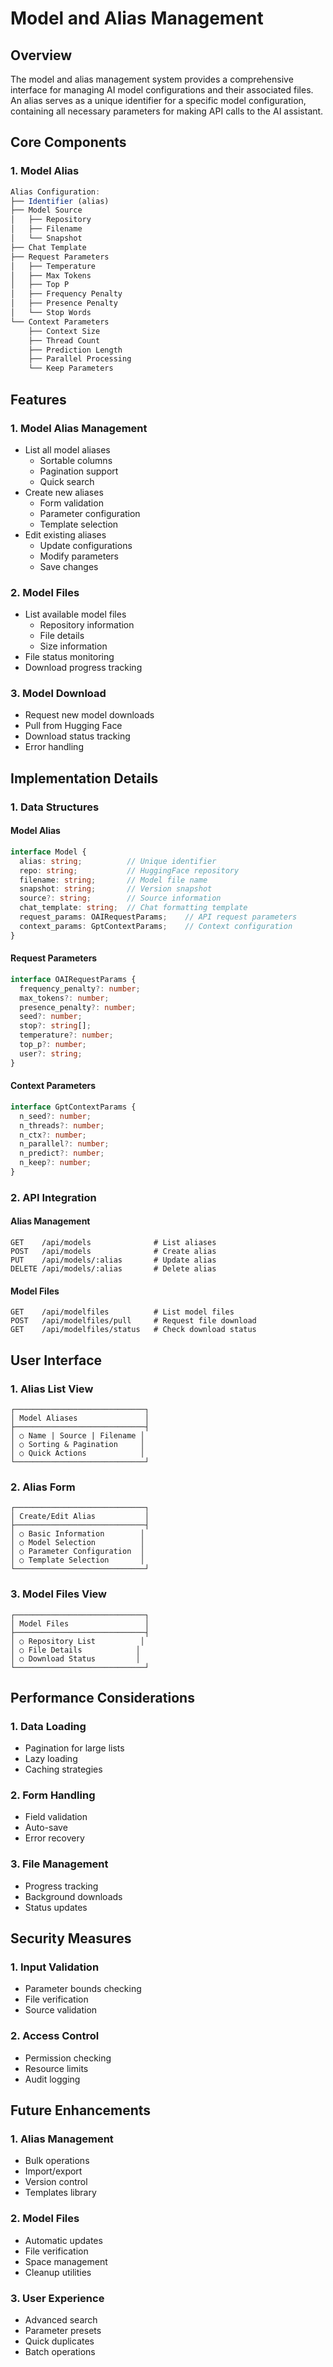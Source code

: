 # Model and Alias Management

## Overview
The model and alias management system provides a comprehensive interface for managing AI model configurations and their associated files. An alias serves as a unique identifier for a specific model configuration, containing all necessary parameters for making API calls to the AI assistant.

## Core Components

### 1. Model Alias
```typescript
Alias Configuration:
├── Identifier (alias)
├── Model Source
│   ├── Repository
│   ├── Filename
│   └── Snapshot
├── Chat Template
├── Request Parameters
│   ├── Temperature
│   ├── Max Tokens
│   ├── Top P
│   ├── Frequency Penalty
│   ├── Presence Penalty
│   └── Stop Words
└── Context Parameters
    ├── Context Size
    ├── Thread Count
    ├── Prediction Length
    ├── Parallel Processing
    └── Keep Parameters
```

## Features

### 1. Model Alias Management
- List all model aliases
  - Sortable columns
  - Pagination support
  - Quick search
- Create new aliases
  - Form validation
  - Parameter configuration
  - Template selection
- Edit existing aliases
  - Update configurations
  - Modify parameters
  - Save changes

### 2. Model Files
- List available model files
  - Repository information
  - File details
  - Size information
- File status monitoring
- Download progress tracking

### 3. Model Download
- Request new model downloads
- Pull from Hugging Face
- Download status tracking
- Error handling

## Implementation Details

### 1. Data Structures

#### Model Alias
```typescript
interface Model {
  alias: string;          // Unique identifier
  repo: string;           // HuggingFace repository
  filename: string;       // Model file name
  snapshot: string;       // Version snapshot
  source?: string;        // Source information
  chat_template: string;  // Chat formatting template
  request_params: OAIRequestParams;    // API request parameters
  context_params: GptContextParams;    // Context configuration
}
```

#### Request Parameters
```typescript
interface OAIRequestParams {
  frequency_penalty?: number;
  max_tokens?: number;
  presence_penalty?: number;
  seed?: number;
  stop?: string[];
  temperature?: number;
  top_p?: number;
  user?: string;
}
```

#### Context Parameters
```typescript
interface GptContextParams {
  n_seed?: number;
  n_threads?: number;
  n_ctx?: number;
  n_parallel?: number;
  n_predict?: number;
  n_keep?: number;
}
```

### 2. API Integration

#### Alias Management
```
GET    /api/models              # List aliases
POST   /api/models              # Create alias
PUT    /api/models/:alias       # Update alias
DELETE /api/models/:alias       # Delete alias
```

#### Model Files
```
GET    /api/modelfiles          # List model files
POST   /api/modelfiles/pull     # Request file download
GET    /api/modelfiles/status   # Check download status
```

## User Interface

### 1. Alias List View
```
┌─────────────────────────────┐
│ Model Aliases               │
├─────────────────────────────┤
│ ○ Name | Source | Filename │
│ ○ Sorting & Pagination     │
│ ○ Quick Actions            │
└─────────────────────────────┘
```

### 2. Alias Form
```
┌─────────────────────────────┐
│ Create/Edit Alias           │
├─────────────────────────────┤
│ ○ Basic Information        │
│ ○ Model Selection          │
│ ○ Parameter Configuration  │
│ ○ Template Selection       │
└─────────────────────────────┘
```

### 3. Model Files View
```
┌─────────────────────────────┐
│ Model Files                 │
├─────────────────────────────┤
│ ○ Repository List          │
│ ○ File Details            │
│ ○ Download Status         │
└─────────────────────────────┘
```

## Performance Considerations

### 1. Data Loading
- Pagination for large lists
- Lazy loading
- Caching strategies

### 2. Form Handling
- Field validation
- Auto-save
- Error recovery

### 3. File Management
- Progress tracking
- Background downloads
- Status updates

## Security Measures

### 1. Input Validation
- Parameter bounds checking
- File verification
- Source validation

### 2. Access Control
- Permission checking
- Resource limits
- Audit logging

## Future Enhancements

### 1. Alias Management
- Bulk operations
- Import/export
- Version control
- Templates library

### 2. Model Files
- Automatic updates
- File verification
- Space management
- Cleanup utilities

### 3. User Experience
- Advanced search
- Parameter presets
- Quick duplicates
- Batch operations
